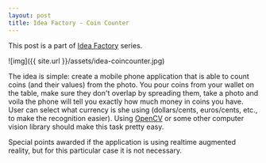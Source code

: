 ```yaml
---
layout: post
title: Idea Factory - Coin Counter
---
```


This post is a part of [Idea Factory](/idea-factory/) series.

![img]({{ site.url }}/assets/idea-coincounter.jpg)

The idea is simple: create a mobile phone application that is able to count coins (and their values) from the photo.
You pour coins from your wallet on the table, make sure they don't overlap by spreading them, take a photo and voila
the phone will tell you exactly how much money in coins you have. User can select what currency is she using
(dollars/cents, euros/cents, etc., to make the recognition easier). Using [OpenCV](http://opencv.org/) or some
other computer vision library should make this task pretty easy.

Special points awarded if the application is using realtime augmented reality, but for this particular case it is not necessary.
